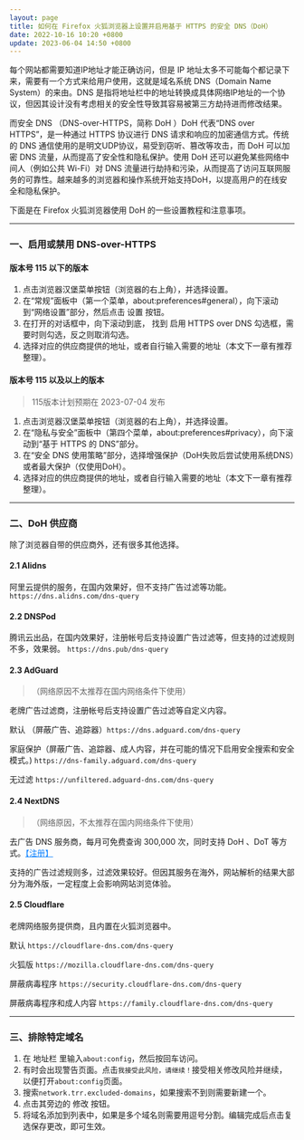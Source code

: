 ```yaml
---
layout: page
title: 如何在 Firefox 火狐浏览器上设置并启用基于 HTTPS 的安全 DNS（DoH）
date: 2022-10-16 10:20 +0800
update: 2023-06-04 14:50 +0800
---
```


每个网站都需要知道IP地址才能正确访问，但是 IP 地址太多不可能每个都记录下来，需要有一个方式来给用户使用，这就是域名系统 DNS（Domain Name System）的来由。DNS 是指将地址栏中的地址转换成具体网络IP地址的一个协议，但因其设计没有考虑相关的安全性导致其容易被第三方劫持进而修改结果。

而安全 DNS （DNS-over-HTTPS，简称 DoH ）DoH 代表“DNS over HTTPS”，是一种通过 HTTPS 协议进行 DNS 请求和响应的加密通信方式。传统的 DNS 通信使用的是明文UDP协议，易受到窃听、篡改等攻击，而 DoH 可以加密 DNS 流量，从而提高了安全性和隐私保护。使用 DoH 还可以避免某些网络中间人（例如公共 Wi-Fi）对 DNS 流量进行劫持和污染，从而提高了访问互联网服务的可靠性。越来越多的浏览器和操作系统开始支持DoH，以提高用户的在线安全和隐私保护。

下面是在 Firefox 火狐浏览器使用 DoH 的一些设置教程和注意事项。

------

### 一、启用或禁用 DNS-over-HTTPS

#### 版本号 115 以下的版本

1. 点击浏览器汉堡菜单按钮（浏览器的右上角），并选择设置。
2. 在“常规”面板中（第一个菜单，about:preferences#general），向下滚动到“网络设置”部分，然后点击 设置 按钮。
3. 在打开的对话框中，向下滚动到底， 找到 启用 HTTPS over DNS 勾选框，需要时则勾选，反之则取消勾选。
4. 选择对应的供应商提供的地址，或者自行输入需要的地址（本文下一章有推荐整理）。

#### 版本号 115 以及以上的版本

> 115版本计划预期在 2023-07-04 发布

1. 点击浏览器汉堡菜单按钮（浏览器的右上角），并选择设置。
2. 在“隐私与安全”面板中（第四个菜单，about:preferences#privacy），向下滚动到“基于 HTTPS 的 DNS”部分。
3. 在“安全 DNS 使用策略”部分，选择增强保护（DoH失败后尝试使用系统DNS）或者最大保护（仅使用DoH）。
4. 选择对应的供应商提供的地址，或者自行输入需要的地址（本文下一章有推荐整理）。

------

### 二、DoH 供应商

除了浏览器自带的供应商外，还有很多其他选择。

#### 2.1 Alidns

阿里云提供的服务，在国内效果好，但不支持广告过滤等功能。 ```https://dns.alidns.com/dns-query```

#### 2.2 DNSPod

腾讯云出品，在国内效果好，注册帐号后支持设置广告过滤等，但支持的过滤规则不多，效果弱。 ```https://dns.pub/dns-query```

#### 2.3 AdGuard

>（网络原因不太推荐在国内网络条件下使用）

老牌广告过滤商，注册帐号后支持设置广告过滤等自定义内容。

默认 （屏蔽广告、追踪器）```https://dns.adguard.com/dns-query```

家庭保护（屏蔽广告、追踪器、成人内容，并在可能的情况下启用安全搜索和安全模式。) ```https://dns-family.adguard.com/dns-query```

无过滤 ```https://unfiltered.adguard-dns.com/dns-query```

#### 2.4 NextDNS

>（网络原因，不太推荐在国内网络条件下使用）

去广告 DNS 服务商，每月可免费查询 300,000 次，同时支持 DoH 、DoT 等方式。<a href="https://ypingcn.com/go/out?r=nextdns" target="_blank" rel="noopener nofollow" style="color: #0c82ff;" title="NextDns">【注册】</a>

支持的广告过滤规则多，过滤效果较好。但因其服务在海外，网站解析的结果大部分为海外版，一定程度上会影响网站浏览体验。

#### 2.5 Cloudflare

老牌网络服务提供商，且内置在火狐浏览器中。

默认 ```https://cloudflare-dns.com/dns-query```

火狐版 ```https://mozilla.cloudflare-dns.com/dns-query```

屏蔽病毒程序 ```https://security.cloudflare-dns.com/dns-query```

屏蔽病毒程序和成人内容 ```https://family.cloudflare-dns.com/dns-query```

------

### 三、排除特定域名

1. 在 地址栏 里输入```about:config```，然后按回车访问。
2. 有时会出现警告页面。点击```我接受此风险，请继续！```接受相关修改风险并继续，以便打开```about:config```页面。
3. 搜索```network.trr.excluded-domains```，如果搜索不到则需要新建一个。
4. 点击其旁边的 修改 按钮。
5. 将域名添加到列表中，如果是多个域名则需要用逗号分割。编辑完成后点击复选保存更改，即可生效。 
